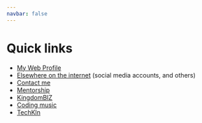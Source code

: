 ```yaml
---
navbar: false
---
```


# Quick links

- [My Web Profile][profile]
- [Elsewhere on the internet][elsewhere] (social media accounts, and others)
- [Contact me][contact]
- [Mentorship][mentor]
- [KingdomBIZ][kb]
- [Coding music][music]
- [TechKln][tk]
<!-- TODO: Recreate a page like that one -->
<!-- - [My journey in Tech][stackoverflow-story] -->

[profile]: /
[elsewhere]: /me/#where-else-can-i-be-found
[mentor]: https://md.engineer/mentor
[contact]: /contact
[kb]: /kingdombiz
[music]: https://imgur.com/IHJqsFz
[tk]: https://techkln.org
<!-- [stackoverflow-story]: https://stackoverflow.com/story/ndagistanley -->
